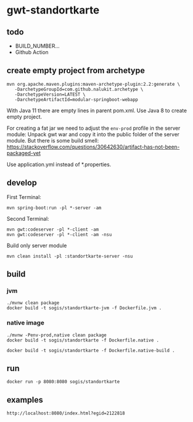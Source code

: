 # gwt-standortkarte

## todo
- BUILD_NUMBER...
- Github Action

## create empty project from archetype
```
mvn org.apache.maven.plugins:maven-archetype-plugin:2.2:generate \
   -DarchetypeGroupId=com.github.nalukit.archetype \
   -DarchetypeVersion=LATEST \
   -DarchetypeArtifactId=modular-springboot-webapp
```
With Java 11 there are empty lines in parent pom.xml. Use Java 8 to create empty project.

For creating a fat jar we need to adjust the `env-prod` profile in the server module: Unpack gwt war and copy it into the public folder of the server module. But there is some build smell: https://stackoverflow.com/questions/30642630/artifact-has-not-been-packaged-yet

Use application.yml instead of *.properties.

## develop

First Terminal:
```
mvn spring-boot:run -pl *-server -am
```

Second Terminal:
```
mvn gwt:codeserver -pl *-client -am
mvn gwt:codeserver -pl *-client -am -nsu
```

Build only server module
```
mvn clean install -pl :standortkarte-server -nsu
```

## build

### jvm
```
./mvnw clean package
docker build -t sogis/standortkarte-jvm -f Dockerfile.jvm .
```

### native image
```
./mvnw -Penv-prod,native clean package
docker build -t sogis/standortkarte -f Dockerfile.native .
```

```
docker build -t sogis/standortkarte -f Dockerfile.native-build .
```

## run
```
docker run -p 8080:8080 sogis/standortkarte
```

## examples

```
http://localhost:8080/index.html?egid=2122818
```